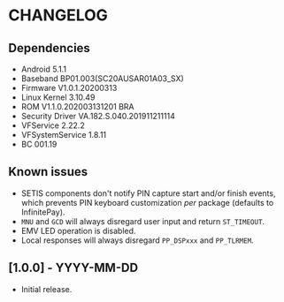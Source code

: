 # CHANGELOG

## Dependencies
- Android 5.1.1
- Baseband BP01.003(SC20AUSAR01A03_SX)
- Firmware V1.0.1.20200313
- Linux Kernel 3.10.49
- ROM V1.1.0.202003131201 BRA
- Security Driver VA.182.S.040.201911211114
- VFService 2.22.2
- VFSystemService 1.8.11
- BC 001.19

## Known issues
- SETIS components don't notify PIN capture start and/or finish events, which
  prevents PIN keyboard customization _per_ package (defaults to InfinitePay).
- `MNU` and `GCD` will always disregard user input and return `ST_TIMEOUT`.
- EMV LED operation is disabled.
- Local responses will always disregard `PP_DSPxxx` and `PP_TLRMEM`.

## [1.0.0] - YYYY-MM-DD
- Initial release.
